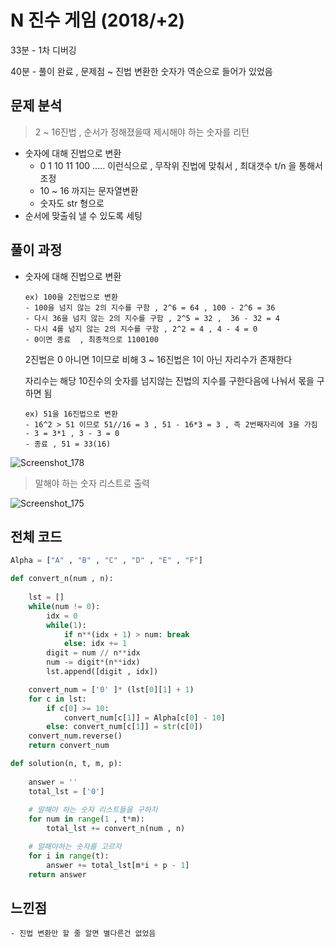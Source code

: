 # N 진수 게임 (2018/+2)

33분 - 1차 디버깅

40분 - 풀이 완료 , 문제점 ~  진법 변환한 숫자가 역순으로 들어가 있었음 

## 문제 분석

>2 ~ 16진법 , 순서가 정해졌을때 제시해야 하는 숫자를 리턴

- 숫자에 대해 진법으로 변환
  - 0 1 10 11 100 ..... 이런식으로 , 무작위 진법에 맞춰서 , 최대갯수 t/n 을 통해서 조정 
  - 10 ~ 16 까지는 문자열변환
  - 숫자도 str 형으로
- 순서에 맞출숴 낼 수 있도록 세팅



## 풀이 과정



- 숫자에 대해 진법으로 변환

  ```
  ex) 100을 2진법으로 변환
  - 100을 넘지 않는 2의 지수를 구함 , 2^6 = 64 , 100 - 2^6 = 36
  - 다시 36을 넘지 않는 2의 지수를 구함 , 2^5 = 32 ,  36 - 32 = 4
  - 다시 4를 넘지 않는 2의 지수를 구함 , 2^2 = 4 , 4 - 4 = 0
  - 0이면 종료  , 최종적으로 1100100
  ```

  2진법은 0 아니면 1이므로  비해 3 ~ 16진법은 1이 아닌 자리수가 존재한다

  자리수는 해당 10진수의 숫자를 넘지않는 진법의 지수를 구한다음에 나눠서 몫을 구하면 됨

  ```
  ex) 51을 16진법으로 변환
  - 16^2 > 51 이므로 51//16 = 3 , 51 - 16*3 = 3 , 즉 2번째자리에 3을 가짐
  - 3 = 3*1 , 3 - 3 = 0 
  - 종료 , 51 = 33(16)
  ```

![Screenshot_178](C:\Users\Ando\Desktop\Capture\Screenshot_178.png)



> 말해야 하는 숫자 리스트로 출력  

![Screenshot_175](C:\Users\Ando\Desktop\Capture\Screenshot_175.png)





## 전체 코드



```python
Alpha = ["A" , "B" , "C" , "D" , "E" , "F"]

def convert_n(num , n):
    
    lst = []
    while(num != 0):
        idx = 0
        while(1):
            if n**(idx + 1) > num: break
            else: idx += 1      
        digit = num // n**idx
        num -= digit*(n**idx)
        lst.append([digit , idx])

    convert_num = ['0' ]* (lst[0][1] + 1)
    for c in lst:
        if c[0] >= 10:
            convert_num[c[1]] = Alpha[c[0] - 10]
        else: convert_num[c[1]] = str(c[0])
    convert_num.reverse()
    return convert_num

def solution(n, t, m, p):
    
    answer = ''
    total_lst = ['0']
    
    # 말해야 하는 숫자 리스트들을 구하자 
    for num in range(1 , t*m):
        total_lst += convert_n(num , n)

    # 말해야하는 숫자를 고르자
    for i in range(t):
        answer += total_lst[m*i + p - 1]
    return answer

```



## 느낀점

```
- 진법 변환만 할 줄 알면 별다른건 없었음
```

